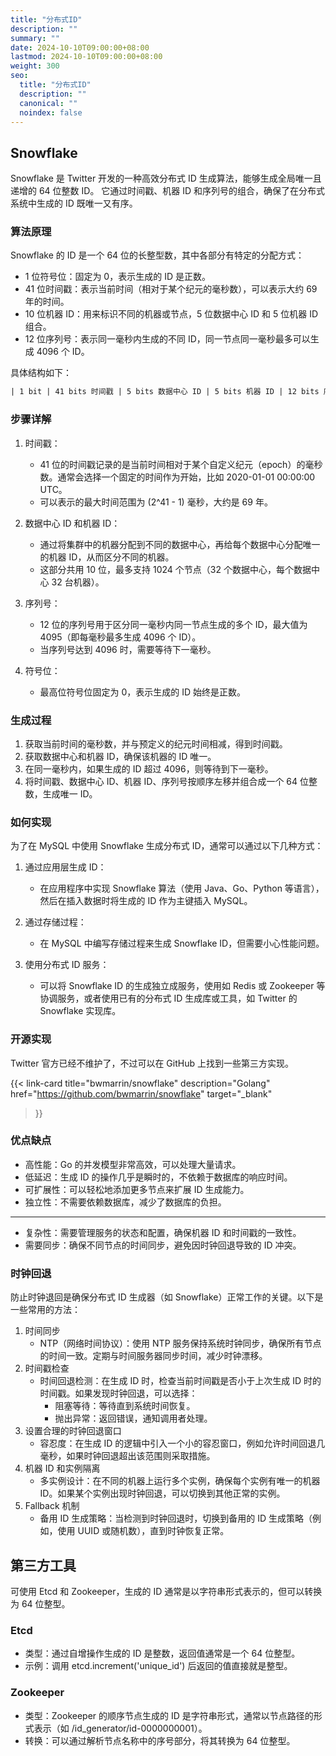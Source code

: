 ```yaml
---
title: "分布式ID"
description: ""
summary: ""
date: 2024-10-10T09:00:00+08:00
lastmod: 2024-10-10T09:00:00+08:00
weight: 300
seo:
  title: "分布式ID"
  description: ""
  canonical: ""
  noindex: false
---
```


## Snowflake

Snowflake 是 Twitter 开发的一种高效分布式 ID 生成算法，能够生成全局唯一且递增的 64 位整数 ID。
它通过时间戳、机器 ID 和序列号的组合，确保了在分布式系统中生成的 ID 既唯一又有序。

### 算法原理

Snowflake 的 ID 是一个 64 位的长整型数，其中各部分有特定的分配方式：

* 1 位符号位：固定为 0，表示生成的 ID 是正数。
* 41 位时间戳：表示当前时间（相对于某个纪元的毫秒数），可以表示大约 69 年的时间。
* 10 位机器 ID：用来标识不同的机器或节点，5 位数据中心 ID 和 5 位机器 ID 组合。
* 12 位序列号：表示同一毫秒内生成的不同 ID，同一节点同一毫秒最多可以生成 4096 个 ID。

具体结构如下：

```txt {frame="none"}
| 1 bit | 41 bits 时间戳 | 5 bits 数据中心 ID | 5 bits 机器 ID | 12 bits 序列号 |
```

### 步骤详解

1. 时间戳：
   * 41 位的时间戳记录的是当前时间相对于某个自定义纪元（epoch）的毫秒数。通常会选择一个固定的时间作为开始，比如 2020-01-01 00:00:00 UTC。
   * 可以表示的最大时间范围为 (2^41 - 1) 毫秒，大约是 69 年。

2. 数据中心 ID 和机器 ID：
   * 通过将集群中的机器分配到不同的数据中心，再给每个数据中心分配唯一的机器 ID，从而区分不同的机器。
   * 这部分共用 10 位，最多支持 1024 个节点（32 个数据中心，每个数据中心 32 台机器）。

3. 序列号：
   * 12 位的序列号用于区分同一毫秒内同一节点生成的多个 ID，最大值为 4095（即每毫秒最多生成 4096 个 ID）。
   * 当序列号达到 4096 时，需要等待下一毫秒。

4. 符号位：
   * 最高位符号位固定为 0，表示生成的 ID 始终是正数。

### 生成过程

1. 获取当前时间的毫秒数，并与预定义的纪元时间相减，得到时间戳。
2. 获取数据中心和机器 ID，确保该机器的 ID 唯一。
3. 在同一毫秒内，如果生成的 ID 超过 4096，则等待到下一毫秒。
4. 将时间戳、数据中心 ID、机器 ID、序列号按顺序左移并组合成一个 64 位整数，生成唯一 ID。

### 如何实现

为了在 MySQL 中使用 Snowflake 生成分布式 ID，通常可以通过以下几种方式：

1. 通过应用层生成 ID：
   * 在应用程序中实现 Snowflake 算法（使用 Java、Go、Python 等语言），然后在插入数据时将生成的 ID 作为主键插入 MySQL。

2. 通过存储过程：
   * 在 MySQL 中编写存储过程来生成 Snowflake ID，但需要小心性能问题。

3. 使用分布式 ID 服务：
   * 可以将 Snowflake ID 的生成独立成服务，使用如 Redis 或 Zookeeper 等协调服务，或者使用已有的分布式 ID 生成库或工具，如 Twitter 的 Snowflake 实现库。

### 开源实现

Twitter 官方已经不维护了，不过可以在 GitHub 上找到一些第三方实现。

{{< link-card
  title="bwmarrin/snowflake"
  description="Golang"
  href="https://github.com/bwmarrin/snowflake"
  target="_blank"
>}}

### 优点缺点

* 高性能：Go 的并发模型非常高效，可以处理大量请求。
* 低延迟：生成 ID 的操作几乎是瞬时的，不依赖于数据库的响应时间。
* 可扩展性：可以轻松地添加更多节点来扩展 ID 生成能力。
* 独立性：不需要依赖数据库，减少了数据库的负担。

---

* 复杂性：需要管理服务的状态和配置，确保机器 ID 和时间戳的一致性。
* 需要同步：确保不同节点的时间同步，避免因时钟回退导致的 ID 冲突。

### 时钟回退

防止时钟退回是确保分布式 ID 生成器（如 Snowflake）正常工作的关键。以下是一些常用的方法：

1. 时间同步
   * NTP（网络时间协议）：使用 NTP 服务保持系统时钟同步，确保所有节点的时间一致。定期与时间服务器同步时间，减少时钟漂移。
2. 时间戳检查
   * 时间回退检测：在生成 ID 时，检查当前时间戳是否小于上次生成 ID 时的时间戳。如果发现时钟回退，可以选择：
     * 阻塞等待：等待直到系统时间恢复。
     * 抛出异常：返回错误，通知调用者处理。
3. 设置合理的时钟回退窗口
   * 容忍度：在生成 ID 的逻辑中引入一个小的容忍窗口，例如允许时间回退几毫秒，如果时钟回退超出该范围则采取措施。
4. 机器 ID 和实例隔离
   * 多实例设计：在不同的机器上运行多个实例，确保每个实例有唯一的机器 ID。如果某个实例出现时钟回退，可以切换到其他正常的实例。
5. Fallback 机制
   * 备用 ID 生成策略：当检测到时钟回退时，切换到备用的 ID 生成策略（例如，使用 UUID 或随机数），直到时钟恢复正常。

## 第三方工具

可使用 Etcd 和 Zookeeper，生成的 ID 通常是以字符串形式表示的，但可以转换为 64 位整型。

### Etcd

* 类型：通过自增操作生成的 ID 是整数，返回值通常是一个 64 位整型。
* 示例：调用 etcd.increment('unique_id') 后返回的值直接就是整型。

### Zookeeper

* 类型：Zookeeper 的顺序节点生成的 ID 是字符串形式，通常以节点路径的形式表示（如 /id_generator/id-0000000001）。
* 转换：可以通过解析节点名称中的序号部分，将其转换为 64 位整型。
